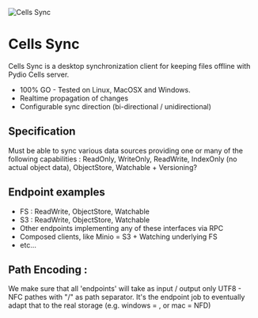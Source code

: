 ![Cells Sync](https://github.com/pydio/sync/blob/master/logo.png?raw=true)

# Cells Sync

Cells Sync is a desktop synchronization client for keeping files offline with Pydio Cells server. 

 - 100% GO - Tested on Linux, MacOSX and Windows.
 - Realtime propagation of changes
 - Configurable sync direction (bi-directional / unidirectional)


## Specification

Must be able to sync various data sources providing one or many of the following capabilities : ReadOnly, WriteOnly, ReadWrite, IndexOnly (no actual object data), ObjectStore, Watchable + Versioning? 

## Endpoint examples

 - FS : ReadWrite, ObjectStore, Watchable
 - S3 : ReadWrite, ObjectStore, Watchable
 - Other endpoints implementing any of these interfaces via RPC
 - Composed clients, like Minio = S3 + Watching underlying FS
 - etc...
 
## Path Encoding : 
We make sure that all 'endpoints' will take as input / output only UTF8 - NFC pathes with "/" as path separator. It's the endpoint job to eventually adapt that to the real storage (e.g. windows = \, or mac = NFD)
